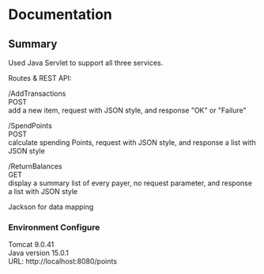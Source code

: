# Documentation  

## Summary
Used Java Servlet to support all three services.
  
Routes & REST API:
  
/AddTransactions   
POST  
add a new item, request with JSON style, and response "OK" or "Failure"

/SpendPoints   
POST  
calculate spending Points, request with JSON style, and response a list with JSON style

/ReturnBalances  
GET   
display a summary list of every payer, no request parameter, and response a list with JSON style


Jackson for data mapping

### Environment Configure
Tomcat 9.0.41  
Java version 15.0.1  
URL: http://localhost:8080/points
